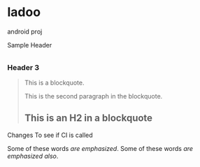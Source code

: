ladoo
=====

android proj

Sample Header
######


### Header 3

> This is a blockquote.
> 
> This is the second paragraph in the blockquote.
>
> ## This is an H2 in a blockquote


Changes To see if CI is called 

Some of these words *are emphasized*.
Some of these words _are emphasized also_.
